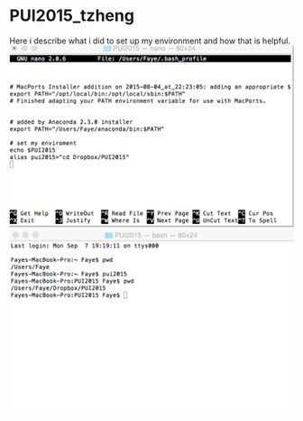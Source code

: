 # PUI2015_tzheng
Here i describe what i did to set up my environment and how that is helpful.
![Alt text](bash_profile.png)
![Alt text](pui2015.png)

